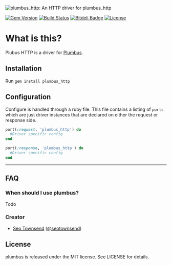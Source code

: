 ![plumbus_http: An HTTP driver for plumbus_http](https://raw.githubusercontent.com/sotownsend/plumbus_http/master/docs/images/banner.png)

[![Gem Version](https://badge.fury.io/rb/iarrogant.svg)](http://badge.fury.io/rb/plumbus_http)
[![Build Status](https://travis-ci.org/sotownsend/plumbus_http.svg)](https://travis-ci.org/sotownsend/plumbus_http)
[![Bitdeli Badge](https://d2weczhvl823v0.cloudfront.net/sotownsend/plumbus_http/trend.png)](https://bitdeli.com/free "Bitdeli Badge")
[![License](http://img.shields.io/badge/license-MIT-green.svg?style=flat)](https://github.com/sotownsend/plumbus_http/blob/master/LICENSE)

# What is this?

Plubus HTTP is a driver for [Plumbus](httsp://github.com/sotownsend/plumbus).

## Installation
Run `gem install plumbus_http`

## Configuration
Configure is handled through a ruby file. This file contains a listing of `ports` which are just driver instances that are declared on either the request or response side.
```ruby
port(:request, 'plumbus_http') do
  #Driver specific config
end

port(:response, 'plumbus_http') do
  #Driver specific config
end
```

---

## FAQ

### When should I use plumbus?

Todo

### Creator

- [Seo Townsend](http://github.com/sotownsend) ([@seotownsend](https://twitter.com/seotownsend))


## License

plumbus is released under the MIT license. See LICENSE for details.
